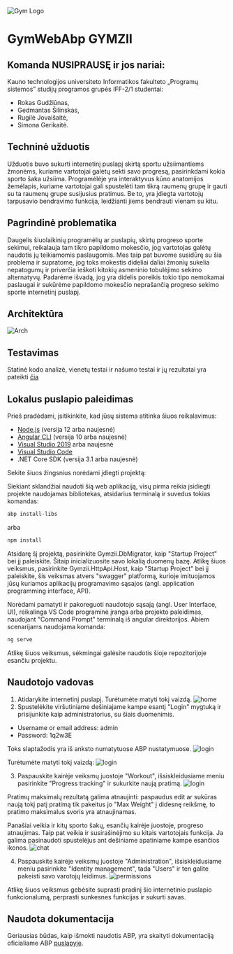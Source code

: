 ![Gym Logo](angular/src/assets/images/logo/logo-light-thumbnail.png)
# GymWebAbp GYMZII

## Komanda NUSIPRAUSĘ ir jos nariai:
Kauno technologijos universiteto Informatikos fakulteto „Programų sistemos” studijų programos grupės IFF-2/1 studentai:
* Rokas Gudžiūnas,
* Gedmantas Šilinskas,
* Rugilė Jovaišaitė,
* Simona Gerikaitė.
## Techninė užduotis
Užduotis buvo sukurti internetinį puslapį skirtą sportu užsiimantiems žmonėms, kuriame vartotojai galėtų sekti savo progresą, pasirinkdami kokia sporto šaka užsiima. Programėlėje yra interaktyvus kūno anatomijos žemėlapis, kuriame vartotojai gali spustelėti tam tikrą raumenų grupę ir gauti su ta raumenų grupe susijusius pratimus. Be to, yra įdiegta vartotojų tarpusavio bendravimo funkcija, leidžianti jiems bendrauti vienam su kitu.
## Pagrindinė problematika
Daugelis šiuolaikinių programėlių ar puslapių, skirtų progreso sporte sekimui, reikalauja tam tikro papildomo mokesčio, jog vartotojas galėtų naudotis jų teikiamomis paslaugomis. Mes taip pat buvome susidūrę su šia problema ir supratome, jog toks mokestis dideliai daliai žmonių sukelia nepatogumų ir priverčia ieškoti kitokių asmeninio tobulėjimo sekimo alternatyvų. Padarėme išvadą, jog yra didelis poreikis tokio tipo nemokamai paslaugai ir sukūrėme papildomo mokesčio neprašančią progreso sekimo sporte internetinį puslapį.
## Architektūra
![Arch](angular/src/assets/images/logo/architektura.png)
## Testavimas
Statinė kodo analizė, vienetų testai ir našumo testai ir jų rezultatai yra pateikti [čia](Testavimas)
## Lokalus puslapio paleidimas
Prieš pradėdami, įsitikinkite, kad jūsų sistema atitinka šiuos reikalavimus:

- [Node.js](https://nodejs.org/) (versija 12 arba naujesnė)
- [Angular CLI](https://angular.io/cli) (versija 10 arba naujesnė)
- [Visual Studio 2019](https://visualstudio.microsoft.com/vs/) arba naujesnė
- [Visual Studio Code](https://code.visualstudio.com/)
- .NET Core SDK (versija 3.1 arba naujesnė)

Sekite šiuos žingsnius norėdami įdiegti projektą:

Siekiant sklandžiai naudoti šią web aplikaciją, visų pirma reikia įsidiegti projekte naudojamas bibliotekas, atsidarius terminalą ir suvedus tokias komandas:
```sh
abp install-libs
```
arba
```sh
npm install
```

Atsidarę šį projektą, pasirinkite Gymzii.DbMigrator, kaip "Startup Project" bei jį paleiskite. Šitaip inicializuosite savo lokalią duomenų bazę.
Atlikę šiuos veiksmus, pasirinkite Gymzii.HttpApi.Host, kaip "Startup Project" bei jį paleiskite, šis veiksmas atvers "swagger" platformą, kurioje imituojamos jūsų kuriamos aplikacijų programavimo sąsajos (angl. application programming interface, API).

Norėdami pamatyti ir pakoreguoti naudotojo sąsają (angl. User Interface, UI), reikalinga VS Code programinė įranga arba projekto paleidimas, naudojant "Command Prompt" terminalą iš angular direktorijos. Abiem scenarijams naudojama komanda:
```sh
ng serve
```
Atlikę šiuos veiksmus, sėkmingai galėsite naudotis šioje repozitorijoje esančiu projektu.
## Naudotojo vadovas
1. Atidarykite internetinį puslapį. Turėtumėte matyti tokį vaizdą.
   ![home](angular/src/assets/images/logo/home.png)
2. Spustelėkite viršutiniame dešiniajame kampe esantį "Login" mygtuką ir prisijunkite kaip administratorius, su šiais duomenimis.
* Username or email address: admin
* Password: 1q2w3E

Toks slaptažodis yra iš anksto numatytuose ABP nustatymuose.
![login](angular/src/assets/images/logo/admin.png)

Turėtumėte matyti tokį vaizdą:
![login](angular/src/assets/images/logo/logedin.png)

3. Paspauskite kairėje veiksmų juostoje "Workout", išsiskleidusiame meniu pasirinkite "Progress tracking" ir sukurkite naują pratimą.
![login](angular/src/assets/images/logo/exercise.png)

Pratimų maksimalų rezultatą galima atnaujinti: paspaudus edit ar sukūras naują tokį patį pratimą tik pakeitus jo "Max Weight" į didesnę reikšmę, to pratimo maksimalus svoris yra atnaujinamas.

Panašiai veikia ir kitų sporto šakų, esančių kairėje juostoje, progreso atnaujimas.
Taip pat veikia ir susirašinėjimo su kitais vartotojais funkcija. Ja galima pasinaudoti spustelėjus ant dešiniame apatiniame kampe esančios ikonos.
![chat](angular/src/assets/images/logo/chat.png)

4. Paspauskite kairėje veiksmų juostoje "Administration", išsiskleidusiame meniu pasirinkite "Identity management", tada "Users" ir ten galite pakeisti savo varotojų leidimus.
 ![permissions](angular/src/assets/images/logo/leidimai.png)


Atlikę šiuos veiksmus gebėsite suprasti pradinį šio internetinio puslapio funkcionalumą, perprasti sunkesnes funkcijas ir sukurti savas.

## Naudota dokumentacija
Geriausias būdas, kaip išmokti naudotis ABP, yra skaityti dokumentaciją oficialiame ABP [puslapyje](https://docs.abp.io/en/abp/latest/Tutorials/Todo/Single-Layer/Index?UI=NG&DB=EF).
